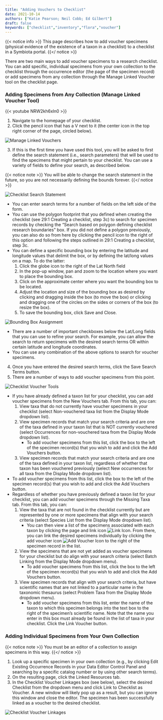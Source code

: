 ```yaml
---
title: "Adding Vouchers to Checklist"
date: 2021-10-14
authors: ["Katie Pearson; Neil Cobb; Ed Gilbert"]
draft: false
keywords: ["checklist","inventory","flora","voucher"]
---
```


{{< notice info >}} This page describes how to add voucher specimens (physical evidence of the existence of a taxon in a checklist) to a checklist in a Symbiota portal. {{</ notice >}}

There are two main ways to add voucher specimens to a research checklist. You can add specific, individual specimens from your own collection to the checklist through the occurrence editor (the page of the specimen record) or add specimens from any collection through the Manage Linked Voucher tool on the checklist page.

### Adding Specimens from Any Collection (Manage Linked Voucher Tool)

{{< youtube NRW2kh6xln0 >}}

1. Navigate to the homepage of your checklist.
2. Click the pencil icon that has a V next to it (the center icon in the top right corner of the page, circled below).

![Manage Linked Vouchers](/symbiota-docs/images/checklistexample.jpg)

3. If this is the first time you have used this tool, you will be asked to first define the search statement (i.e., search parameters) that will be used to find the specimens that might pertain to your checklist. You can use a variety of fields to define your search, as described below.

{{< notice note >}}
  You will be able to change the search statement in the future, so you are not necessarily defining the bounds forever.
{{</ notice >}}

![Checklist Search Statement](/symbiota-docs/images/checklistsearchstatement.png)

   * You can enter search terms for a number of fields on the left side of the form.
   * You can use the polygon footprint that you defined when creating the checklist (see 29:1 Creating a checklist, step 3c) to search for specimen records by checking the “Search based on polygon defining checklist research boundaries” box. If you did not define a polygon previously, you can also do so from here by clicking the pencil icon to the right of this option and following the steps outlined in 29:1 Creating a checklist, step 3c.
   * You can define a specific bounding box by entering the latitude and longitude values that delimit the box, or by defining the lat/long values on a map. To do the latter:
     1. Click the globe icon to the right of the Lat North field
     2. In the pop-up window, pan and zoom to the location where you want to place the bounding box.
     3. Click on the approximate center where you want the bounding box to be located.
     4. Adjust the location and size of the bounding box as desired by clicking and dragging inside the box (to move the box) or clicking and dragging one of the circles on the sides or corners of the box (to resize the box).
     5. To save the bounding box, click Save and Close.

![Bounding Box Assignment](/symbiota-docs/images/checklistboundingbox.PNG)

   * There are a number of important checkboxes below the Lat/Long fields that you can use to refine your search. For example, you can allow the search to return specimens with the desired search terms OR within certain latitude and longitude coordinates.
   * You can use any combination of the above options to search for voucher specimens.
4. Once you have entered the desired search terms, click the Save Search Terms button.
5. There are a number of ways to add voucher specimens from this point.

![Checklist Voucher Tools](/symbiota-docs/images/checklistvouchertab.png)

   * If you have already defined a taxon list for your checklist, you can add voucher specimens from the New Vouchers tab. From this tab, you can:
       1. View taxa that do not currently have voucher specimens in your checklist (select Non-vouchered taxa list from the Display Mode dropdown list).
       2. View specimen records that match your search criteria and are one of the taxa defined in your taxon list that is NOT currently vouchered (select Occurrences for non-vouchered taxa from the Display Mode dropdown list).
           * To add voucher specimens from this list, click the box to the left of the specimen record(s) that you wish to add and click the Add Vouchers button.
       3. View specimen records that match your search criteria and are one of the taxa defined in your taxon list, regardless of whether that taxon has been vouchered previously (select New occurrences for all taxa from the Display Mode dropdown list).
   * To add voucher specimens from this list, click the box to the left of the specimen record(s) that you wish to add and click the Add Vouchers button.
   * Regardless of whether you have previously defined a taxon list for your checklist, you can add voucher specimens through the Missing Taxa tab. From this tab, you can:
      1. View the taxa that are not found in the checklist currently but are represented by one or more specimens that align with your search criteria (select Species List from the Display Mode dropdown list).
          * You can then view a list of the specimens associated with each taxon by clicking the page and link icon ![Link Icon](/symbiota-docs/images/link.png). From there, you can link the desired specimens individually by clicking the add voucher icon ![Add Voucher Icon](/symbiota-docs/images/voucheradd.png) to the right of the specimen record in the list.
       2. View the specimens that are not yet added as voucher specimens for your checklist but do align with your search criteria (select Batch Linking from the Display Mode dropdown menu).
          * To add voucher specimens from this list, click the box to the left of the specimen record(s) that you wish to add and click the Add Vouchers button.
       3. View specimen records that align with your search criteria, but have scientific names that are not linked to a particular name in the taxonomic thesaurus (select Problem Taxa from the Display Mode dropdown menu).
          * To add voucher specimens from this list, enter the name of the taxon to which this specimen belongs into the text box to the right of the specimen’s scientific name. Note that the name you enter in this box must already be found in the list of taxa in your checklist. Click the Link Voucher button.

### Adding Individual Specimens from Your Own Collection

{{< notice note >}} You must be an editor of a collection to assign specimens in this way. {{</ notice >}}

1. Look up a specific specimen in your own collection (e.g., by clicking Edit Existing Occurrence Records in your Data Editor Control Panel and searching by a specific catalog number or by using other search terms).
2. On the resulting page, click the Linked Resources tab.
3. In the Checklist Voucher Linkages box (see below), select the desired Checklist from the dropdown menu and click Link to Checklist as Voucher. A new window will likely pop up as a result, but you can ignore this window and close the editor. The specimen has been successfully linked as a voucher to the desired checklist.

![Checklist Voucher Linkages](/symbiota-docs/images/checklistvoucherlinkage.png)

